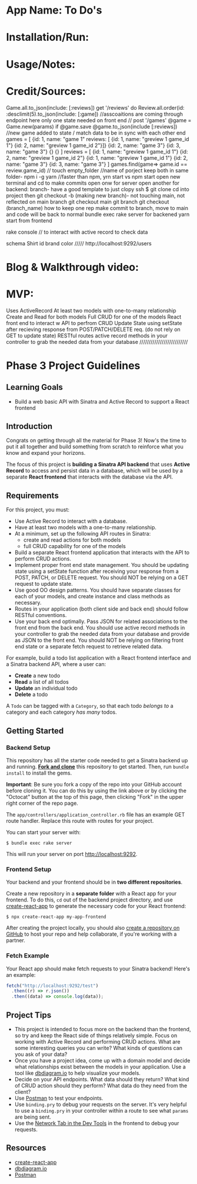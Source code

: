 # App Name: To Do's

# Installation/Run:

# Usage/Notes:

# Credit/Sources:
Game.all.to_json(include: [:reviews])
get '/reviews' do
Review.all.order(id: :desclimit(5).to_json(include: [:game]) //asscoaitions are coming through endpoint here
only one state needed on front end // 
post '/games'
    @game = Game.new(params)
    if @game.save
        @game.to_json(include [:reviews]) //new game added to state / match data to be in sync with each other
    end
games = [
    {id: 1, name: "game 1"  reviews: [ {id: 1, name: "greview 1 game_id 1"}
     {id: 2, name: "greview 1 game_id 2"}]}
    {id: 2, name: "game 3"}
    {id: 3, name: "game 3"}
    {}
    {}
]
reviews = [
     {id: 1, name: "greview 1 game_id 1"}
     {id: 2, name: "greview 1 game_id 2"}
     {id: 1, name: "greview 1 game_id 1"}
    {id: 2, name: "game 3"}
    {id: 3, name: "game 3"}
]
games.find(game=> game.id == review.game_id)
//
touch empty_folder //name of porject
keep both in same folder- 
npm i -g yarn //faster than npm, yrn start vs npm start
open new terminal and cd to make commits
open onw for server
open another for backend: branch- have a good template to just clopy ssh $ git clone 
cd into project  then git checkout -b (making new branch)- not touching main, not reflected on main branch
git checkout main
git branch 
git checkout (branch_name)
how to keep one rep 
make commit to branch, move to main and code will be back to normal
bundle exec rake server for backened
yarn start from frontend

rake console // to interact with active record to check data

schema
  Shirt
    id
    brand
    color
/////
http://localhost:9292/users

# Blog & Walkthrough video:

# MVP:
Uses ActiveRecord
At least two models with one-to-many relationship
Create and Read for both models 
Full CRUD for one of the models
React front end to interact w API to perfrom CRUD
Update State using setState after recieving response from POST/PATCH/DELETE req.  (do not rely on GET to update state)
RESTful routes
active record methods in your controller to grab the needed data from your database
//////////////////////////

# Phase 3 Project Guidelines

## Learning Goals

- Build a web basic API with Sinatra and Active Record to support a React
  frontend

## Introduction

Congrats on getting through all the material for Phase 3! Now's the time to put
it all together and build something from scratch to reinforce what you know and
expand your horizons.

The focus of this project is **building a Sinatra API backend** that uses
**Active Record** to access and persist data in a database, which will be used
by a separate **React frontend** that interacts with the database via the API.

## Requirements

For this project, you must:

- Use Active Record to interact with a database.
- Have at least two models with a one-to-many relationship.
- At a minimum, set up the following API routes in Sinatra:
  - create and read actions for both models
  - full CRUD capability for one of the models
- Build a separate React frontend application that interacts with the API to
  perform CRUD actions.
- Implement proper front end state management. You should be updating state using a
  setState function after receiving your response from a POST, PATCH, or DELETE 
  request. You should NOT be relying on a GET request to update state. 
- Use good OO design patterns. You should have separate classes for each of your
  models, and create instance and class methods as necessary. 
- Routes in your application (both client side and back end) should follow RESTful
  conventions.
- Use your back end optimally. Pass JSON for related associations to the front 
  end from the back end. You should use active record methods in your controller to grab
  the needed data from your database and provide as JSON to the front end. You
  should NOT be relying on filtering front end state or a separate fetch request to
  retrieve related data.

For example, build a todo list application with a React frontend interface and a
Sinatra backend API, where a user can:

- **Create** a new todo
- **Read** a list of all todos
- **Update** an individual todo
- **Delete** a todo

A `Todo` can be tagged with a `Category`, so that each todo _belongs to_ a
category and each category _has many_ todos.

## Getting Started

### Backend Setup

This repository has all the starter code needed to get a Sinatra backend up and
running. [**Fork and clone**][fork link] this repository to get started. Then, run
`bundle install` to install the gems.

**Important**: Be sure you fork a copy of the repo into your GitHub account
before cloning it. You can do this by using the link above or by clicking the
"Octocat" button at the top of this page, then clicking "Fork" in the upper
right corner of the repo page.

[fork link]: https://github.com/learn-co-curriculum/phase-3-sinatra-react-project/fork

The `app/controllers/application_controller.rb` file has an example GET route
handler. Replace this route with routes for your project.

You can start your server with:

```console
$ bundle exec rake server
```

This will run your server on port
[http://localhost:9292](http://localhost:9292).

### Frontend Setup

Your backend and your frontend should be in **two different repositories**.

Create a new repository in a **separate folder** with a React app for your
frontend. To do this, `cd` out of the backend project directory, and use
[create-react-app][] to generate the necessary code for your React frontend:

```console
$ npx create-react-app my-app-frontend
```

After creating the project locally, you should also
[create a repository on GitHub][create repo] to host your repo and help
collaborate, if you're working with a partner.

### Fetch Example

Your React app should make fetch requests to your Sinatra backend! Here's an
example:

```js
fetch("http://localhost:9292/test")
  .then((r) => r.json())
  .then((data) => console.log(data));
```

## Project Tips

- This project is intended to focus more on the backend than the frontend, so
  try and keep the React side of things relatively simple. Focus on working with
  Active Record and performing CRUD actions. What are some interesting queries you can write? What kinds of questions can you ask of your data?
- Once you have a project idea, come up with a domain model and decide what
  relationships exist between the models in your application. Use a tool like
  [dbdiagram.io][] to help visualize your models.
- Decide on your API endpoints. What data should they return? What kind of CRUD
  action should they perform? What data do they need from the client?
- Use [Postman][postman download] to test your endpoints.
- Use `binding.pry` to debug your requests on the server. It's very helpful to use a
  `binding.pry` in your controller within a route to see what `params` are being
  sent.
- Use the [Network Tab in the Dev Tools][network tab] in the frontend to debug
  your requests.

## Resources

- [create-react-app][]
- [dbdiagram.io][]
- [Postman][postman download]

[create-react-app]: https://create-react-app.dev/docs/getting-started
[create repo]: https://docs.github.com/en/get-started/quickstart/create-a-repo
[dbdiagram.io]: https://dbdiagram.io/
[postman download]: https://www.postman.com/downloads/
[network tab]: https://developer.chrome.com/docs/devtools/network/
